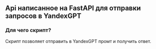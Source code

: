 ## Api написанное на FastAPI для отправки запросов в YandexGPT ##

### Для чего скрипт? ###
Скрипт позволяет отправить в YandexGPT промт и получить ответ.
